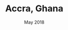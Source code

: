 ---
title: Accra, Ghana
url: https://www.dropbox.com/s/mksfchtt9ju7h2m/Public_Sub-Saharan%20Africa%20Workshop%20Report.pdf?dl=0
order: 1
image: assets/graphics/content/view--community-workshops/accra.jpg
location: Africa
date: May 2018
---